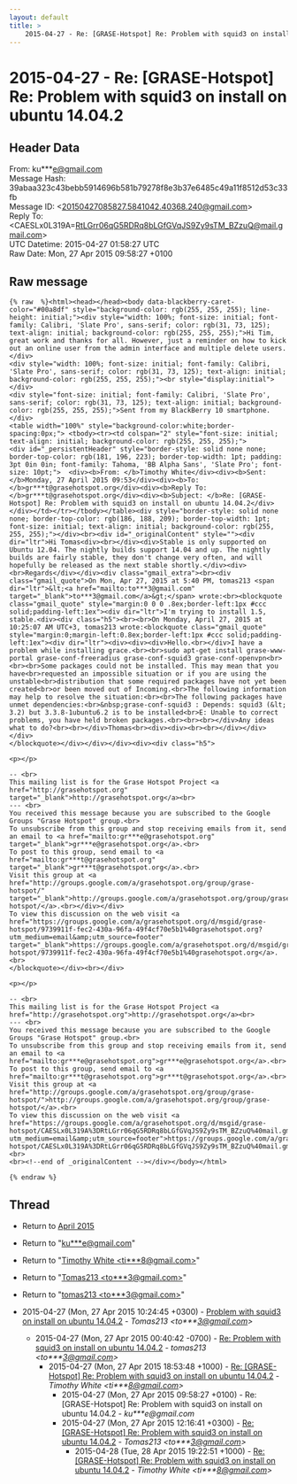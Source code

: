 ```yaml
---
layout: default
title: >
    2015-04-27 - Re: [GRASE-Hotspot] Re: Problem with squid3 on install on ubuntu 14.04.2
---
```


# 2015-04-27 - Re: [GRASE-Hotspot] Re: Problem with squid3 on install on ubuntu 14.04.2

## Header Data

From: ku***e@gmail.com<br>
Message Hash: 39abaa323c43bebb5914696b581b79278f8e3b37e6485c49a11f8512d53c33fb<br>
Message ID: \<20150427085827.5841042.40368.240@gmail.com\><br>
Reply To: \<CAESLx0L319A=RtLGrr06qG5RDRq8bLGfGVqJS9Zy9sTM_BZzuQ@mail.gmail.com\><br>
UTC Datetime: 2015-04-27 01:58:27 UTC<br>
Raw Date: Mon, 27 Apr 2015 09:58:27 +0100<br>

## Raw message

```
{% raw  %}<html><head></head><body data-blackberry-caret-color="#00a8df" style="background-color: rgb(255, 255, 255); line-height: initial;"><div style="width: 100%; font-size: initial; font-family: Calibri, 'Slate Pro', sans-serif; color: rgb(31, 73, 125); text-align: initial; background-color: rgb(255, 255, 255);">Hi Tim, great work and thanks for all. However, just a reminder on how to kick out an online user from the admin interface and multiple delete users.</div>                                                                                                                                     <div style="width: 100%; font-size: initial; font-family: Calibri, 'Slate Pro', sans-serif; color: rgb(31, 73, 125); text-align: initial; background-color: rgb(255, 255, 255);"><br style="display:initial"></div>                                                                                                                                     <div style="font-size: initial; font-family: Calibri, 'Slate Pro', sans-serif; color: rgb(31, 73, 125); text-align: initial; background-color: rgb(255, 255, 255);">Sent from my BlackBerry 10 smartphone.</div>                                                                                                                                                                                        <table width="100%" style="background-color:white;border-spacing:0px;"> <tbody><tr><td colspan="2" style="font-size: initial; text-align: initial; background-color: rgb(255, 255, 255);">                                              <div id="_persistentHeader" style="border-style: solid none none; border-top-color: rgb(181, 196, 223); border-top-width: 1pt; padding: 3pt 0in 0in; font-family: Tahoma, 'BB Alpha Sans', 'Slate Pro'; font-size: 10pt;">  <div><b>From: </b>Timothy White</div><div><b>Sent: </b>Monday, 27 April 2015 09:53</div><div><b>To: </b>gr***t@grasehotspot.org</div><div><b>Reply To: </b>gr***t@grasehotspot.org</div><div><b>Subject: </b>Re: [GRASE-Hotspot] Re: Problem with squid3 on install on ubuntu 14.04.2</div></div></td></tr></tbody></table><div style="border-style: solid none none; border-top-color: rgb(186, 188, 209); border-top-width: 1pt; font-size: initial; text-align: initial; background-color: rgb(255, 255, 255);"></div><br><div id="_originalContent" style=""><div dir="ltr">Hi Tomas<div><br></div><div>Stable is only supported on Ubuntu 12.04. The nightly builds support 14.04 and up. The nightly builds are fairly stable, they don't change very often, and will hopefully be released as the next stable shortly.</div><div><br>Regards</div></div><div class="gmail_extra"><br><div class="gmail_quote">On Mon, Apr 27, 2015 at 5:40 PM, tomas213 <span dir="ltr">&lt;<a href="mailto:to***3@gmail.com" target="_blank">to***3@gmail.com</a>&gt;</span> wrote:<br><blockquote class="gmail_quote" style="margin:0 0 0 .8ex;border-left:1px #ccc solid;padding-left:1ex"><div dir="ltr">I'm trying to install 1.5, stable.<div><div class="h5"><br><br>On Monday, April 27, 2015 at 10:25:07 AM UTC+3, tomas213 wrote:<blockquote class="gmail_quote" style="margin:0;margin-left:0.8ex;border-left:1px #ccc solid;padding-left:1ex"><div dir="ltr"><div><div><div>Hello.<br></div>I have a problem while installing grace.<br><br>sudo apt-get install grase-www-portal grase-conf-freeradius grase-conf-squid3 grase-conf-openvpn<br><br><br>Some packages could not be installed. This may mean that you have<br>requested an impossible situation or if you are using the unstable<br>distribution that some required packages have not yet been created<br>or been moved out of Incoming.<br>The following information may help to resolve the situation:<br><br>The following packages have unmet dependencies:<br>&nbsp;grase-conf-squid3 : Depends: squid3 (&lt; 3.2) but 3.3.8-1ubuntu6.2 is to be installed<br>E: Unable to correct problems, you have held broken packages.<br><br><br></div>Any ideas what to do?<br><br></div>Thomas<br><div><div><br><br></div></div></div>
</blockquote></div></div></div><div><div class="h5">

<p></p>

-- <br>
This mailing list is for the Grase Hotspot Project <a href="http://grasehotspot.org" target="_blank">http://grasehotspot.org</a><br>
--- <br>
You received this message because you are subscribed to the Google Groups "Grase Hotspot" group.<br>
To unsubscribe from this group and stop receiving emails from it, send an email to <a href="mailto:gr***e@grasehotspot.org" target="_blank">gr***e@grasehotspot.org</a>.<br>
To post to this group, send email to <a href="mailto:gr***t@grasehotspot.org" target="_blank">gr***t@grasehotspot.org</a>.<br>
Visit this group at <a href="http://groups.google.com/a/grasehotspot.org/group/grase-hotspot/" target="_blank">http://groups.google.com/a/grasehotspot.org/group/grase-hotspot/</a>.<br></div></div>
To view this discussion on the web visit <a href="https://groups.google.com/a/grasehotspot.org/d/msgid/grase-hotspot/9739911f-fec2-430a-96fa-49f4cf70e5b1%40grasehotspot.org?utm_medium=email&amp;utm_source=footer" target="_blank">https://groups.google.com/a/grasehotspot.org/d/msgid/grase-hotspot/9739911f-fec2-430a-96fa-49f4cf70e5b1%40grasehotspot.org</a>.<br>
</blockquote></div><br></div>

<p></p>

-- <br>
This mailing list is for the Grase Hotspot Project <a href="http://grasehotspot.org">http://grasehotspot.org</a><br>
--- <br>
You received this message because you are subscribed to the Google Groups "Grase Hotspot" group.<br>
To unsubscribe from this group and stop receiving emails from it, send an email to <a href="mailto:gr***e@grasehotspot.org">gr***e@grasehotspot.org</a>.<br>
To post to this group, send email to <a href="mailto:gr***t@grasehotspot.org">gr***t@grasehotspot.org</a>.<br>
Visit this group at <a href="http://groups.google.com/a/grasehotspot.org/group/grase-hotspot/">http://groups.google.com/a/grasehotspot.org/group/grase-hotspot/</a>.<br>
To view this discussion on the web visit <a href="https://groups.google.com/a/grasehotspot.org/d/msgid/grase-hotspot/CAESLx0L319A%3DRtLGrr06qG5RDRq8bLGfGVqJS9Zy9sTM_BZzuQ%40mail.gmail.com?utm_medium=email&amp;utm_source=footer">https://groups.google.com/a/grasehotspot.org/d/msgid/grase-hotspot/CAESLx0L319A%3DRtLGrr06qG5RDRq8bLGfGVqJS9Zy9sTM_BZzuQ%40mail.gmail.com</a>.<br>
<br><!--end of _originalContent --></div></body></html>

{% endraw %}
```

## Thread

+ Return to [April 2015](/archive/2015/04)

+ Return to "[ku***e<span>@</span>gmail.com](/authors/ku___e_at_gmail_com)"
+ Return to "[Timothy White <ti***8<span>@</span>gmail.com>](/authors/ti___8_at_gmail_com)"
+ Return to "[Tomas213 <to***3<span>@</span>gmail.com>](/authors/to___3_at_gmail_com)"
+ Return to "[tomas213 <to***3<span>@</span>gmail.com>](/authors/to___3_at_gmail_com)"

+ 2015-04-27 (Mon, 27 Apr 2015 10:24:45 +0300) - [Problem with squid3 on install on ubuntu 14.04.2](/archive/2015/04/5bdd7a07ec59f95e4fef62b25bb946ad607cbc688f58e50d7f71f4b6ba07166c) - _Tomas213 \<to***3@gmail.com\>_
  + 2015-04-27 (Mon, 27 Apr 2015 00:40:42 -0700) - [Re: Problem with squid3 on install on ubuntu 14.04.2](/archive/2015/04/e04f9eeb4186c03d4027bda2365a862af0bc82f1c073bdd9b09403476e8163ed) - _tomas213 \<to***3@gmail.com\>_
    + 2015-04-27 (Mon, 27 Apr 2015 18:53:48 +1000) - [Re: [GRASE-Hotspot] Re: Problem with squid3 on install on ubuntu 14.04.2](/archive/2015/04/b03ab1f80b575d58c8d42e704737300c14ac1cf8e5db00066010e260d8ab0b87) - _Timothy White \<ti***8@gmail.com\>_
      + 2015-04-27 (Mon, 27 Apr 2015 09:58:27 +0100) - Re: [GRASE-Hotspot] Re: Problem with squid3 on install on ubuntu 14.04.2 - _ku***e@gmail.com_
      + 2015-04-27 (Mon, 27 Apr 2015 12:16:41 +0300) - [Re: [GRASE-Hotspot] Re: Problem with squid3 on install on ubuntu 14.04.2](/archive/2015/04/8eaab3f7c9d40d3ab3550cd2a5dd9345dd5988b97227d7eff9028dea94b9f107) - _Tomas213 \<to***3@gmail.com\>_
        + 2015-04-28 (Tue, 28 Apr 2015 19:22:51 +1000) - [Re: [GRASE-Hotspot] Re: Problem with squid3 on install on ubuntu 14.04.2](/archive/2015/04/162320941450ba2e09af931c80802caa7903ed45b164ddb4a5762d7faedbe185) - _Timothy White \<ti***8@gmail.com\>_

